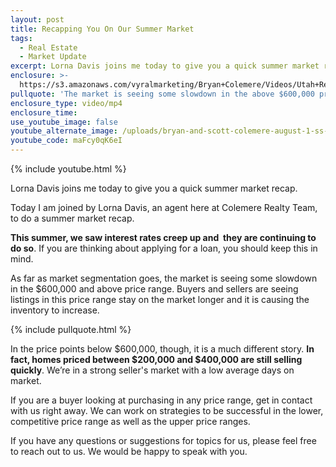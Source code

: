 ```yaml
---
layout: post
title: Recapping You On Our Summer Market
tags:
  - Real Estate
  - Market Update
excerpt: Lorna Davis joins me today to give you a quick summer market recap.
enclosure: >-
  https://s3.amazonaws.com/vyralmarketing/Bryan+Colemere/Videos/Utah+Real+Estate+-+Recapping+You+On+Our+Summer+Market.mp4
pullquote: 'The market is seeing some slowdown in the above $600,000 price range.'
enclosure_type: video/mp4
enclosure_time:
use_youtube_image: false
youtube_alternate_image: /uploads/bryan-and-scott-colemere-august-1-ss-no-play.jpg
youtube_code: maFcy0qK6eI
---
```


{% include youtube.html %}

Lorna Davis joins me today to give you a quick summer market recap.

Today I am joined by Lorna Davis, an agent here at Colemere Realty Team, to do a summer market recap.

**This summer, we saw interest rates creep up and &nbsp;they are continuing to do so**. If you are thinking about applying for a loan, you should keep this in mind.

As far as market segmentation goes, the market is seeing some slowdown in the $600,000 and above price range. Buyers and sellers are seeing listings in this price range stay on the market longer and it is causing the inventory to increase.

{% include pullquote.html %}

In the price points below $600,000, though, it is a much different story. **In fact, homes priced between $200,000 and $400,000 are still selling quickly**. We’re in a strong seller's market with a low average days on market.

If you are a buyer looking at purchasing in any price range, get in contact with us right away. We can work on strategies to be successful in the lower, competitive price range as well as the upper price ranges.

If you have any questions or suggestions for topics for us, please feel free to reach out to us. We would be happy to speak with you.